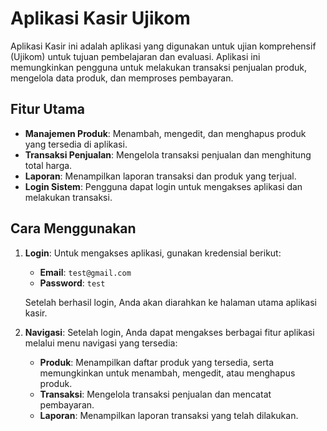# Aplikasi Kasir Ujikom

Aplikasi Kasir ini adalah aplikasi yang digunakan untuk ujian komprehensif (Ujikom) untuk tujuan pembelajaran dan evaluasi. Aplikasi ini memungkinkan pengguna untuk melakukan transaksi penjualan produk, mengelola data produk, dan memproses pembayaran.

## Fitur Utama
- **Manajemen Produk**: Menambah, mengedit, dan menghapus produk yang tersedia di aplikasi.
- **Transaksi Penjualan**: Mengelola transaksi penjualan dan menghitung total harga.
- **Laporan**: Menampilkan laporan transaksi dan produk yang terjual.
- **Login Sistem**: Pengguna dapat login untuk mengakses aplikasi dan melakukan transaksi.

## Cara Menggunakan
1. **Login**: Untuk mengakses aplikasi, gunakan kredensial berikut:
   - **Email**: `test@gmail.com`
   - **Password**: `test`
   
   Setelah berhasil login, Anda akan diarahkan ke halaman utama aplikasi kasir.

2. **Navigasi**: Setelah login, Anda dapat mengakses berbagai fitur aplikasi melalui menu navigasi yang tersedia:
   - **Produk**: Menampilkan daftar produk yang tersedia, serta memungkinkan untuk menambah, mengedit, atau menghapus produk.
   - **Transaksi**: Mengelola transaksi penjualan dan mencatat pembayaran.
   - **Laporan**: Menampilkan laporan transaksi yang telah dilakukan.